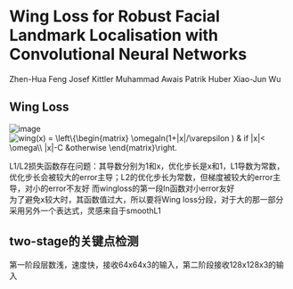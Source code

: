 # Wing Loss for Robust Facial Landmark Localisation with Convolutional Neural Networks
Zhen-Hua Feng Josef Kittler Muhammad Awais Patrik Huber Xiao-Jun Wu
## Wing Loss
![image](https://raw.githubusercontent.com/terrencewayne/Paper-notes/master/images/wing0.png "wing loss")  
<img src="https://latex.codecogs.com/gif.latex?wing(x)&space;=&space;\left\{\begin{matrix}&space;\omegaln(1&plus;|x|/\varepsilon&space;)&space;&&space;if&space;|x|<&space;\omega\\&space;|x|-C&space;&otherwise&space;\end{matrix}\right." title="wing(x) = \left\{\begin{matrix} \omegaln(1+|x|/\varepsilon ) & if |x|< \omega\\ |x|-C &otherwise \end{matrix}\right." />  

L1/L2损失函数存在问题：其导数分别为1和x，优化步长是x和1，L1导数为常数，优化步长会被较大的error主导；L2的优化步长为常数，但梯度被较大的error主导，对小的error不友好
而wingloss的第一段ln函数对小error友好  
为了避免x较大时，其函数值过大，所以要将Wing loss分段，对于大的那一部分采用另外一个表达式，灵感来自于smoothL1

## two-stage的关键点检测
第一阶段层数浅，速度快，接收64x64x3的输入，第二阶段接收128x128x3的输入

